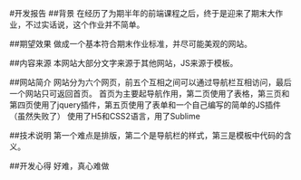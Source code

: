 ﻿#开发报告
##背景
在经历了为期半年的前端课程之后，终于是迎来了期末大作业，不过实话说，这个作业并不简单。

##期望效果
做成一个基本符合期末作业标准，并尽可能美观的网站。

##内容来源
本网站大部分文字来源于其他网站，JS来源于模板。

##网站简介
网站分为六个网页，前五个互相之间可以通过导航栏互相访问，最后一个网站只可返回首页。
首页为主要起导航作用，第二页使用了表格，第三页和第四页使用了jquery插件，第五页使用了表单和一个自己编写的简单的JS插件（虽然失败了）
使用了H5和CSS2语言，用了Sublime

##技术说明
第一个难点是排版，第二个是导航栏的样式，第三是模板中代码的含义。

##开发心得
好难，真心难做